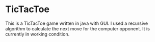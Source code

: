 # TicTacToe
This is a TicTacToe game written in java with GUI.
I used a recursive algorithm to calculate the next move for the computer opponent.
It is currently in working condition.
